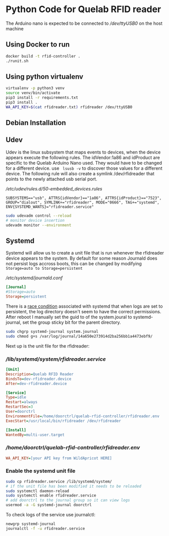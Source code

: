 # Python Code for Quelab RFID reader

The Arduino nano is expected to be connected to */dev/ttyUSB0* on the host machine

## Using Docker to run
```bash
docker build -t rfid-controller .
./runit.sh
```

## Using python virtualenv
```bash
virtualenv -p python3 venv
source venv/bin/activate
pip3 install -r requirements.txt
pip3 install .
WA_API_KEY=$(cat rfidreader.txt) rfidreader /dev/ttyUSB0
```

## Debian Installation
## Udev
Udev is the linux subsystem that maps events to devices, when the device
appears execute the following rules. The idVendor:1a86 and idProduct are
specific to the Quelab Arduino Nano used. They would have to be changed for a
different device. use ``` lsusb -v``` to discover those values for a different
device. The following rule will also create a symlink /dev/rfidreader that points
to the newly attached usb serial port.

*/etc/udev/rules.d/50-embedded_devices.rules*
```
SUBSYSTEMS=="usb", ATTRS{idVendor}=="1a86", ATTRS{idProduct}=="7523", GROUP="dialout", SYMLINK+="rfidreader", MODE="0666", TAG+="systemd", ENV{SYSTEMD_WANTS}="rfidreader.service"
```
```bash
sudo udevadm control --reload
# monitor device insertion
udevadm monitor --environment
```

## Systemd
Systemd will allow us to create a unit file that is run whenever the
rfidreader device appears to the system. By default for some reason Journald
does not persist logs accross boots, this can be changed by modifying
```Storage=auto to Storage=persistent```

*/etc/systemd/journald.conf*
```ini
[Journal]
#Storage=auto
Storage=persistent
```

There is a [race condition](https://github.com/systemd/systemd/issues/1397)
associated with systemd that when logs are set to persistent, the log
directory doesn't seem to have the correct permissions. After reboot I
manually set the guid to of the system.joural to systemd-journal, set the
group sticky bit for the parent directory.

 ```bash
sudo chgrp systemd-journal system.journal
sudo chmod g+s /var/log/journal/14a650e273914d2ba256bb1a4473ebf9/
```

Next up is the unit file for the rfidreader:
### */lib/systemd/system/rfidreader.service*
```ini
[Unit]
Description=Quelab RFID Reader
BindsTo=dev-rfidreader.device
After=dev-rfidreader.device

[Service]
Type=idle
Restart=always
RestartSec=3
User=doorctrl
EnvironmentFile=/home/doorctrl/quelab-rfid-controller/rfidreader.env
ExecStart=/usr/local/bin/rfidreader /dev/rfidreader

[Install]
WantedBy=multi-user.target
```

### */home/doorctrl/quelab-rfid-controller/rfidreader.env*
```ini
WA_API_KEY=[your API key from WildApricot HERE]
```

### Enable the systemd unit file
```bash
sudo cp rfidreader.service /lib/systemd/system/
# if the unit file has been modified it needs to be reloaded
sudo systemctl daemon-reload
sudo systemctl enable rfidreader.service
# add doorctrl to the journal group so it can view logs
usermod -a -G systemd-journal doorctrl
```

To check logs of the service use journalctl:
```bash
newgrp systemd-journal
journalctl -f -u rfidreader.service
```

